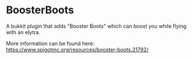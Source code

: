 # BoosterBoots
A bukkit plugin that adds "Booster Boots" which can boost you while flying with an elytra.

More information can be found here: https://www.spigotmc.org/resources/booster-boots.21792/
